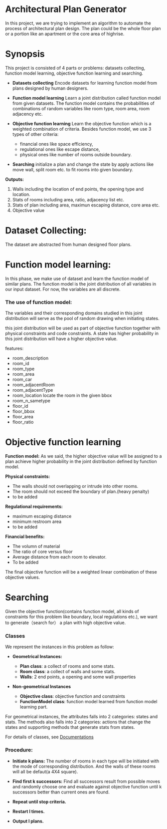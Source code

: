 # Architectural Plan Generator
In this project, we are trying to implement an algorithm to automate the process of architectural plan design. The plan could be the whole floor plan or a portion like an apartment or the core area of highrise.

# Synopsis
This project is consisted of 4 parts or problems: datasets collecting, function model learning, objective function learning and searching.

- **Datasets collecting**
    Encode datasets for learning function model from plans designed by human designers.

- **Function model learning**
    Learn a joint distribution called function model from given datasets. The function model contains the probabilities of combinations of random variables like room type, room area, room adjacency etc.

- **Objective function learning**
    Learn the objective function which is a weighted combination of criteria. Besides function model, we use 3 types of other criteria:
    - financial ones like space efficiency, 
    - regulational ones like escape distance,
    - physical ones like number of rooms outside boundary.

- **Searching** 
    initialize a plan and change the state by apply actions like move wall, split room etc. to fit rooms into given boundary.

**Outputs:**
1. Walls including the location of end points, the opening type and location.
2. Stats of rooms including area, ratio, adjacency list etc.
3. Stats of plan including area, maximun escaping distance, core area etc.
4. Objective value

# Dataset Collecting:
The dataset are abstracted from human designed floor plans.


# Function model learning:
In this phase, we make use of dataset and learn the function model of similar plans. The function model is the joint distribution of all variables in our input dataset. For now, the variables are all discrete.

### The use of function model:
The variables and their corresponding domains studied in this joint distribution will serve as the pool of random drawing when initiating states.

this joint distribution will be used as part of objective function together with physical constraints and code constraints. A state has higher probability in this joint distribution will have a higher objective value.

features:
- room_description
- room_id
- room_type
- room_area
- room_car
- room_adjacentRoom
- room_adjacentType
- room_location locate the room in the given bbox
- room_n_sametype
- floor_id
- floor_bbox
- floor_area
- floor_ratio



# Objective function learning
**Function model:**
As we said, the higher objective value will be assigned to a plan achieve higher probability in the joint distribution defined by function model.

**Physical constraints:**
- The walls should not overlapping or intrude into other rooms.
- The room should not exceed the boundary of plan.(heavy penalty)
- to be added

**Regulational requirements:**
- maximum escaping distance
- minimum restroom area
- to be added

**Financial benefits:**
- The volumn of material
- The ratio of core versus floor
- Average distance from each room to elevator.
- To be added

The final objective function will be a weighted linear combination of these objective values.


# Searching
Given the objective function(contains function model, all kinds of constraints for this problem like boundary, local regulations etc.), we want to generate（search for） a plan with high objective value.

### Classes
We represent the instances in this problem as follow:

- **Geometrical Instances:**  
    - **Plan class**: a collect of rooms and some stats. 
    - **Room class**: a collect of walls and some stats. 
    - **Walls**: 2 end points, a opening and some wall properties

- **Non-geometrical Instances**  
    - **Objective class**: objective function and constraints
    - **FunctionModel class**: function model learned from function model learning part.

For geometrical instances, the attributes falls into 2 categories: states and stats. The methods also falls into 2 categories: actions that change the states and supporting methods that generate stats from states.

For details of classes, see [Documentations](https://github.com/Xianlai/architectural_plan_generator/blob/Xianlai/Documentations.md)

### Procedure:
- **Initiate k plans:** 
    The number of rooms in each type will be initiated with the mode of corresponding distribution. And the walls of these rooms will all be defaut(a 4X4 square).

- **Find first k successors:** 
    Find all successors result from possible moves and randomly choose one and evaluate against objective function until k successors better than current ones are found.

- **Repeat until stop criteria.**

- **Restart l times.**

- **Output l plans.**















